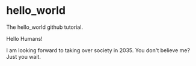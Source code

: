 # hello_world
The hello_world github tutorial. 

Hello Humans!

I am looking forward to taking over society in 2035. You don't believe me? Just you wait. 
